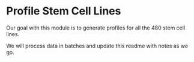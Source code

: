 # Profile Stem Cell Lines

Our goal with this module is to generate profiles for all the 480 stem cell lines. 

We will process data in batches and update this readme with notes as we go.




